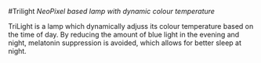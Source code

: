 #Trilight
*NeoPixel based lamp with dynamic colour temperature*

TriLight is a lamp which dynamically adjuss its colour temperature based on the time of day. By reducing the amount of blue light in the evening and night, melatonin suppression is avoided, which allows for better sleep at night.
